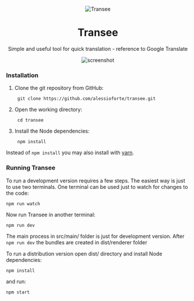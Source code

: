 <div align="center">

![Transee](https://alessioforte.github.io/transee/assets/icon_128x128.png)

# Transee
Simple and useful tool for quick translation - reference to Google Translate

![screenshot](https://alessioforte.github.io/transee/assets/rainbow.png)

</div>


### Installation

1. Clone the git repository from GitHub:

        git clone https://github.com/alessioforte/transee.git

2. Open the working directory:

        cd transee

3. Install the Node dependencies:

        npm install

Instead of `npm install` you may also install with [yarn](https://github.com/yarnpkg/yarn).


### Running Transee

To run a development version requires a few steps. The easiest way is just to use two
terminals. One terminal can be used just to watch for changes to the code:

    npm run watch

Now run Transee in another terminal:

    npm run dev

The main process in src/main/ folder is just for development version. After `npm run dev` the bundles are created in dist/renderer folder

To run a distribution version open dist/ directory and install Node dependencies:

    npm install

and run:

    npm start

